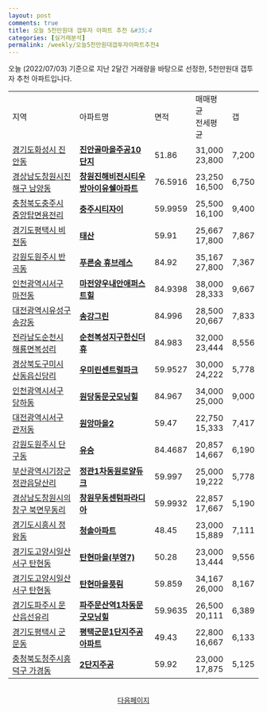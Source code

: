 ```yaml
---
layout: post
comments: true
title: 오늘 5천만원대 갭투자 아파트 추천 &#35;4
categories: [실거래분석]
permalink: /weekly/오늘5천만원대갭투자아파트추천4
---
```


오늘 (2022/07/03) 기준으로 지난 2달간 거래량을 바탕으로 선정한,
5천만원대 갭투자 추천 아파트입니다.

<table class="sortable">
  <tr>
    <td>지역</td>
    <td>아파트명</td>
    <td>면적</td>
    <td>매매평균<br>전세평균</td>
    <td>갭</td>
  </tr>

  <tr class="item">
    <td><a href="/apt/경기도화성시진안동">경기도화성시 진안동</a></td>
    <td style="font-weight: bold;"><a href="/apt/경기도화성시진안동진안골마을주공10단지">진안골마을주공10단지</a></td>
    <td>51.86</td>
    <td>31,000<br>23,800</td>
    <td>7,200</td>
  </tr>

  <tr class="item">
    <td><a href="/apt/경상남도창원시진해구남양동">경상남도창원시진해구 남양동</a></td>
    <td style="font-weight: bold;"><a href="/apt/경상남도창원시진해구남양동창원진해비전시티우방아이유쉘아파트">창원진해비전시티우방아이유쉘아파트</a></td>
    <td>76.5916</td>
    <td>23,250<br>16,500</td>
    <td>6,750</td>
  </tr>

  <tr class="item">
    <td><a href="/apt/충청북도충주시중앙탑면용전리">충청북도충주시 중앙탑면용전리</a></td>
    <td style="font-weight: bold;"><a href="/apt/충청북도충주시중앙탑면용전리충주시티자이">충주시티자이</a></td>
    <td>59.9959</td>
    <td>25,500<br>16,100</td>
    <td>9,400</td>
  </tr>

  <tr class="item">
    <td><a href="/apt/경기도평택시비전동">경기도평택시 비전동</a></td>
    <td style="font-weight: bold;"><a href="/apt/경기도평택시비전동태산">태산</a></td>
    <td>59.91</td>
    <td>25,667<br>17,800</td>
    <td>7,867</td>
  </tr>

  <tr class="item">
    <td><a href="/apt/강원도원주시반곡동">강원도원주시 반곡동</a></td>
    <td style="font-weight: bold;"><a href="/apt/강원도원주시반곡동푸른숨휴브레스">푸른숨 휴브레스</a></td>
    <td>84.92</td>
    <td>35,167<br>27,800</td>
    <td>7,367</td>
  </tr>

  <tr class="item">
    <td><a href="/apt/인천광역시서구마전동">인천광역시서구 마전동</a></td>
    <td style="font-weight: bold;"><a href="/apt/인천광역시서구마전동마전양우내안애퍼스트힐">마전양우내안애퍼스트힐</a></td>
    <td>84.9398</td>
    <td>38,000<br>28,333</td>
    <td>9,667</td>
  </tr>

  <tr class="item">
    <td><a href="/apt/대전광역시유성구송강동">대전광역시유성구 송강동</a></td>
    <td style="font-weight: bold;"><a href="/apt/대전광역시유성구송강동송강그린">송강그린</a></td>
    <td>84.996</td>
    <td>28,500<br>20,667</td>
    <td>7,833</td>
  </tr>

  <tr class="item">
    <td><a href="/apt/전라남도순천시해룡면복성리">전라남도순천시 해룡면복성리</a></td>
    <td style="font-weight: bold;"><a href="/apt/전라남도순천시해룡면복성리순천복성지구한신더휴">순천복성지구한신더휴</a></td>
    <td>84.983</td>
    <td>32,000<br>23,444</td>
    <td>8,556</td>
  </tr>

  <tr class="item">
    <td><a href="/apt/경상북도구미시산동읍신당리">경상북도구미시 산동읍신당리</a></td>
    <td style="font-weight: bold;"><a href="/apt/경상북도구미시산동읍신당리우미린센트럴파크">우미린센트럴파크</a></td>
    <td>59.9527</td>
    <td>30,000<br>24,222</td>
    <td>5,778</td>
  </tr>

  <tr class="item">
    <td><a href="/apt/인천광역시서구당하동">인천광역시서구 당하동</a></td>
    <td style="font-weight: bold;"><a href="/apt/인천광역시서구당하동원당동문굿모닝힐">원당동문굿모닝힐</a></td>
    <td>84.967</td>
    <td>34,000<br>25,000</td>
    <td>9,000</td>
  </tr>

  <tr class="item">
    <td><a href="/apt/대전광역시서구관저동">대전광역시서구 관저동</a></td>
    <td style="font-weight: bold;"><a href="/apt/대전광역시서구관저동원앙마을2">원앙마을2</a></td>
    <td>59.47</td>
    <td>22,750<br>15,333</td>
    <td>7,417</td>
  </tr>

  <tr class="item">
    <td><a href="/apt/강원도원주시단구동">강원도원주시 단구동</a></td>
    <td style="font-weight: bold;"><a href="/apt/강원도원주시단구동유승">유승</a></td>
    <td>84.4687</td>
    <td>20,857<br>14,667</td>
    <td>6,190</td>
  </tr>

  <tr class="item">
    <td><a href="/apt/부산광역시기장군정관읍달산리">부산광역시기장군 정관읍달산리</a></td>
    <td style="font-weight: bold;"><a href="/apt/부산광역시기장군정관읍달산리정관1차동원로얄듀크">정관1차동원로얄듀크</a></td>
    <td>59.997</td>
    <td>25,000<br>19,222</td>
    <td>5,778</td>
  </tr>

  <tr class="item">
    <td><a href="/apt/경상남도창원시의창구북면무동리">경상남도창원시의창구 북면무동리</a></td>
    <td style="font-weight: bold;"><a href="/apt/경상남도창원시의창구북면무동리창원무동센텀파라디아">창원무동센텀파라디아</a></td>
    <td>59.9932</td>
    <td>22,857<br>17,667</td>
    <td>5,190</td>
  </tr>

  <tr class="item">
    <td><a href="/apt/경기도시흥시정왕동">경기도시흥시 정왕동</a></td>
    <td style="font-weight: bold;"><a href="/apt/경기도시흥시정왕동청솔아파트">청솔아파트</a></td>
    <td>48.45</td>
    <td>23,000<br>15,889</td>
    <td>7,111</td>
  </tr>

  <tr class="item">
    <td><a href="/apt/경기도고양시일산서구탄현동">경기도고양시일산서구 탄현동</a></td>
    <td style="font-weight: bold;"><a href="/apt/경기도고양시일산서구탄현동탄현마을(부영7)">탄현마을(부영7)</a></td>
    <td>50.28</td>
    <td>23,000<br>13,444</td>
    <td>9,556</td>
  </tr>

  <tr class="item">
    <td><a href="/apt/경기도고양시일산서구탄현동">경기도고양시일산서구 탄현동</a></td>
    <td style="font-weight: bold;"><a href="/apt/경기도고양시일산서구탄현동탄현마을풍림">탄현마을풍림</a></td>
    <td>59.859</td>
    <td>34,167<br>26,000</td>
    <td>8,167</td>
  </tr>

  <tr class="item">
    <td><a href="/apt/경기도파주시문산읍선유리">경기도파주시 문산읍선유리</a></td>
    <td style="font-weight: bold;"><a href="/apt/경기도파주시문산읍선유리파주문산역1차동문굿모닝힐">파주문산역1차동문굿모닝힐</a></td>
    <td>59.9635</td>
    <td>26,500<br>20,111</td>
    <td>6,389</td>
  </tr>

  <tr class="item">
    <td><a href="/apt/경기도평택시군문동">경기도평택시 군문동</a></td>
    <td style="font-weight: bold;"><a href="/apt/경기도평택시군문동평택군문1단지주공아파트">평택군문1단지주공아파트</a></td>
    <td>49.43</td>
    <td>22,800<br>16,667</td>
    <td>6,133</td>
  </tr>

  <tr class="item">
    <td><a href="/apt/충청북도청주시흥덕구가경동">충청북도청주시흥덕구 가경동</a></td>
    <td style="font-weight: bold;"><a href="/apt/충청북도청주시흥덕구가경동2단지주공">2단지주공</a></td>
    <td>59.92</td>
    <td>23,000<br>17,875</td>
    <td>5,125</td>
  </tr>

  <tr>
      <script async src="https://pagead2.googlesyndication.com/pagead/js/adsbygoogle.js?client=ca-pub-3485438051770037"
          crossorigin="anonymous"></script>
      <ins class="adsbygoogle"
          style="display:block"
          data-ad-format="fluid"
          data-ad-layout-key="-fb+5w+4e-db+86"
          data-ad-client="ca-pub-3485438051770037"
          data-ad-slot="1827090281"></ins>
      <script>
          (adsbygoogle = window.adsbygoogle || []).push({});
      </script>
  </tr>

</table>
<br>
<center><a href="/weekly/오늘5천만원대갭투자아파트추천5">다음페이지</a></center>
<br><br>
